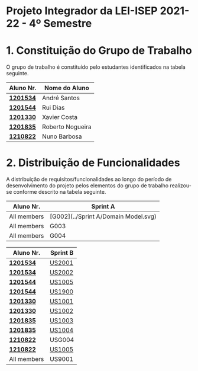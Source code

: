 # Projeto Integrador da LEI-ISEP 2021-22 - 4º Semestre

# 1. Constituição do Grupo de Trabalho

O grupo de trabalho é constituído pelo estudantes identificados na tabela seguinte.

| Aluno Nr.	   | Nome do Aluno			    |
|--------------|------------------------------|
| **[1201534](/docs/1201534/)** | André Santos |
| **[1201544](/docs/1201544/)** | Rui Dias |
| **[1201330](/docs/1201330/)** | Xavier Costa |
| **[1201835](/docs/1201835/)**  | Roberto Nogueira |
| **[1210822](/docs/1210822/)** | Nuno Barbosa |

# 2. Distribuição de Funcionalidades ###

A distribuição de requisitos/funcionalidades ao longo do período de desenvolvimento do projeto pelos elementos do grupo de trabalho realizou-se conforme descrito na tabela seguinte.

| Aluno Nr.	| Sprint A |
|------------|----------|
| All members | [G002](../Sprint A/Domain Model.svg) |
| All members | G003 |
| All members | G004 |

| Aluno Nr.	| Sprint B |
|------------|----------|
| [**1201534**](../1201534)| [US2001](../US2001)|
| [**1201534**](../1201534)| [US2002](../US2002)|
| [**1201544**](../1201544)| [US1005](../US1005)|
| [**1201544**](../1201544)| [US1900](../US2002)|
| [**1201330**](../1201330)| [US1001](../US1001)|
| [**1201330**](../1201330)| [US1002](../US1002)|
| [**1201835**](../1201835)| [US1003](../US1003)|
| [**1201835**](../1201835)| [US1004](../US1004)|
| [**1210822**](../1210822)| USG004|
| [**1210822**](../1210822)| [US1005](../US1005)|
| All members | US9001 |